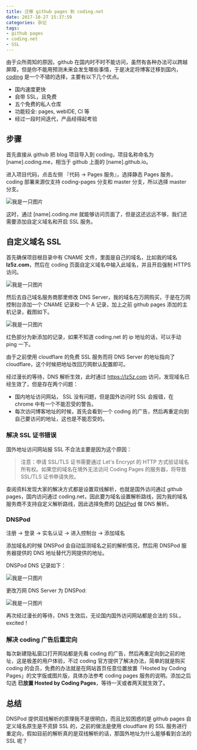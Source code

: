 ```yaml
---
title: 迁移 github pages 到 coding.net
date: 2017-10-27 15:37:59
categories: 杂记
tags:
- github pages
- coding.net
- SSL
---
```


由于众所周知的原因，github 在国内时不时不能访问，虽然有各种办法可以跨越屏障，但是你不能用预测未来会发生哪些事情，于是决定将博客迁移到国内，[coding](https://coding.net) 是一个不错的选择，主要有以下几个优点。

- 国内速度更快
- 自带 SSL，且免费
- 五个免费的私人仓库
- 功能较全: pages, webIDE, CI 等
- 经过一段时间迭代，产品经得起考验

<!--more-->

## 步骤

首先直接从 github 把 blog 项目导入到 coding，项目名称命名为 [name].coding.me，相当于 github 上面的 [name].github.io。

进入项目代码，点击左侧 『代码 -> Pages 服务』，选择静态 Pages 服务，coding 部署来源仅支持 coding-pages 分支和 master 分支，所以选择 master 分支。

<img src="/assets/img/coding.png" alt="我是一只图片">

这时，通过 [name].coding.me 就能够访问页面了，但是这还远远不够，我们还需要添加自定义域名和开启 SSL 服务。

## 自定义域名 SSL

首先确保项目根目录中有 CNAME 文件，里面是自己的域名，比如我的域名 **lz5z.com**，然后在 coding 页面自定义域名中输入此域名，并且开启强制 HTTPS 访问。

<img src="/assets/img/coding_pages.png" alt="我是一只图片">

然后去自己域名服务商那里修改 DNS Server，我的域名在万网购买，于是在万网控制台添加一个 CNAME 记录和一个 A 记录，加上之前 github pages 添加的主机记录，截图如下。

<img src="/assets/img/coding_dns.png" alt="我是一只图片">

红色部分为新添加的记录，如果不知道 coding.net 的 ip 地址的话，可以手动 ping 一下。

由于之前使用 cloudflare 的免费 SSL 服务而将 DNS Server 的地址指向了 cloudflare，这个时候把地址改回万网默认配置即可。

经过漫长的等待，DNS 解析生效，此时通过 https://lz5z.com 访问，发现域名已经生效了，但是存在两个问题：

- 国内地址访问网站， SSL 没有问题，但是国外访问时 SSL 会报错，在 chrome 中有一个不能忍受的警告。
- 每次访问博客地址的时候，首先会看到一个 coding 的广告，然后再重定向到自己要访问的地址，这也是不能忍受的。

### 解决 SSL 证书错误

国外地址访问网站报 SSL 不合法主要是因为这个原因：

> 注意：申请 SSL/TLS 证书需要通过 Let's Encrypt 的 HTTP 方式验证域名所有权。如果您的域名在境外无法访问 Coding Pages 的服务器，将导致 SSL/TLS 证书申请失败。

查阅资料发现大家的解决方式都是设置双线解析，也就是国外访问通过 github pages，国内访问通过 coding.net，因此要为域名设置解析路线，因为我的域名服务商不支持自定义解析路线，因此选择免费的 [DNSPod](https://www.dnspod.cn/) 做 DNS 解析。

### DNSPod

注册 -> 登录 -> 实名认证 -> 进入控制台 -> 添加域名

添加域名的时候 DNSPod 会自动监测域名之前的解析情况，然后用 DNSPod 服务器提供的 DNS 地址替代万网提供的地址。

DNSPod DNS 记录如下：

<img src="/assets/img/coding_dnspod.png" alt="我是一只图片">

更改万网 DNS Server 为 DNSPod:

<img src="/assets/img/coding_dnsserver.png" alt="我是一只图片">

再次经过漫长的等待，DNS 生效后，无论国内国外访问网站都是合法的 SSL，excited！

### 解决 coding 广告后重定向

每次新建隐私窗口打开网站都是先看 coding 的广告，然后再重定向到之前的地址，这是极差的用户体验，不过 coding 官方提供了解决办法，简单的就是购买 coding 的会员，免费的办法就是在网站首页任意位置放置「Hosted by Coding Pages」的文字版或图片版，具体办法参考 coding pages 服务的说明。添加之后勾选 **已放置 Hosted by Coding Pages**，等待一天或者两天就生效了。

## 总结

DNSPod 提供双线解析的原理我不是很明白，而且比较困惑的是 github pages 自定义域名原生是不资辞 SSL 的，之前的做法是使用 cloudflare 的 SSL 服务进行重定向，假如目前的解析真的是双线解析的话，那国外地址为什么能够看到合法的 SSL 呢？
